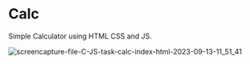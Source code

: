 # Calc
Simple Calculator using HTML CSS and JS.

![screencapture-file-C-JS-task-calc-index-html-2023-09-13-11_51_41](https://github.com/KomalR2003/Calc/assets/138985585/2c8ff626-76dd-45a2-81f1-ef62a0082d83)
